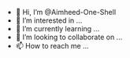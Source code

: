 - 👋 Hi, I’m @Aimheed-One-Shell
- 👀 I’m interested in ...
- 🌱 I’m currently learning ...
- 💞️ I’m looking to collaborate on ...
- 📫 How to reach me ...

<!---
Aimheed-One-Shell/Aimheed-One-Shell is a ✨ special ✨ repository because its `README.md` (this file) appears on your GitHub profile.
You can click the Preview link to take a look at your changes.
--->
